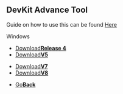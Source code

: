 ## DevKit Advance Tool

Guide on how to use this can be found <a href="e">Here<a/>

<twobutton>
<p>Windows</p>
  <ul>
    <li><a href="Release_4.zip">Download<strong>Release 4</strong></a></li>
    <li><a href="Release_5.zip">Download<strong>V5</strong></a></li>
  </ul>
  <ul>
    <li><a href="V7.zip">Download<strong>V7</strong></a></li>
    <li><a href="V8.zip">Download<strong>V8</strong></a></li>
  </ul>
  </twobutton>



<onebutton>
<ul>
            <li><a href="../">Go<strong>Back</strong></a></li>
          </ul>
</onebutton>
